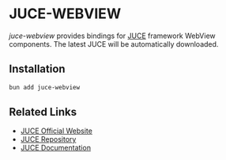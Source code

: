 # JUCE-WEBVIEW
*juce-webview* provides bindings for [JUCE](https://github.com/juce-framework/JUCE) framework WebView components. The latest JUCE will be automatically downloaded.

## Installation
```sh
bun add juce-webview
```

## Related Links
- [JUCE Official Website](https://juce.com/)
- [JUCE Repository](https://github.com/juce-framework/JUCE)
- [JUCE Documentation](https://docs.juce.com/)
